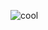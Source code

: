 

![cool](https://github.com/user-attachments/assets/831e8c15-786d-4813-8e71-969392512bcb)





















  



